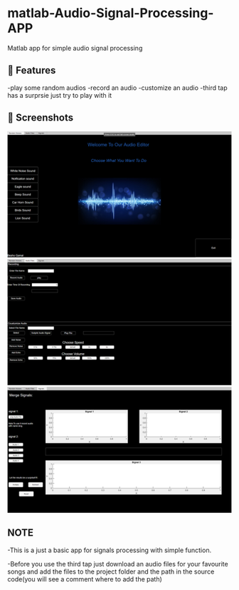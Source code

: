 # matlab-Audio-Signal-Processing-APP
Matlab app for simple audio signal processing

## 🚀 Features
-play some random audios
-record an audio 
-customize an audio
-third tap has a surprsie just try to play with it 

## 📸 Screenshots
![Home](screenshots/Tap_1.png)
![CUSTOMIZE](screenshots/Tap_2.png)
![SIGNALS](screenshots/Tap_3.png)

## NOTE
-This is a just a basic app for signals processing with simple function.

-Before you use the third tap 
just download an audio files for your favourite songs 
and add the files to the project folder 
and the path in the source code(you will see a comment where to add the path) 
